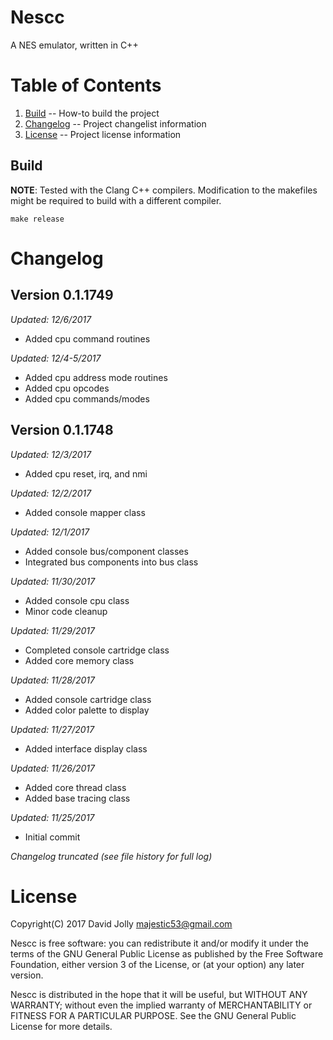 Nescc
=====

A NES emulator, written in C++

Table of Contents
=================

1. [Build](https://github.com/majestic53/nescc#build) -- How-to build the project
2. [Changelog](https://github.com/majestic53/nescc#changelog) -- Project changelist information
3. [License](https://github.com/majestic53/nescc#license) -- Project license information

Build
-----

__NOTE__: Tested with the Clang C++ compilers. Modification to the makefiles might be required to build with a different compiler.

```
make release
```

Changelog
=========

Version 0.1.1749
----------------
*Updated: 12/6/2017*

* Added cpu command routines

*Updated: 12/4-5/2017*

* Added cpu address mode routines
* Added cpu opcodes
* Added cpu commands/modes

Version 0.1.1748
----------------
*Updated: 12/3/2017*

* Added cpu reset, irq, and nmi

*Updated: 12/2/2017*

* Added console mapper class

*Updated: 12/1/2017*

* Added console bus/component classes
* Integrated bus components into bus class

*Updated: 11/30/2017*

* Added console cpu class
* Minor code cleanup

*Updated: 11/29/2017*

* Completed console cartridge class
* Added core memory class

*Updated: 11/28/2017*

* Added console cartridge class
* Added color palette to display

*Updated: 11/27/2017*

* Added interface display class

*Updated: 11/26/2017*

* Added core thread class
* Added base tracing class

*Updated: 11/25/2017*

* Initial commit

*Changelog truncated (see file history for full log)*

License
=======

Copyright(C) 2017 David Jolly <majestic53@gmail.com>

Nescc is free software: you can redistribute it and/or modify
it under the terms of the GNU General Public License as published by
the Free Software Foundation, either version 3 of the License, or
(at your option) any later version.

Nescc is distributed in the hope that it will be useful,
but WITHOUT ANY WARRANTY; without even the implied warranty of
MERCHANTABILITY or FITNESS FOR A PARTICULAR PURPOSE.  See the
GNU General Public License for more details.
